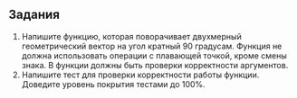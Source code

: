 ## Задания
1. Напишите функцию, которая поворачивает двухмерный геометрический вектор на угол кратный 90 градусам. Функция не должна использовать операции
с плавающей точкой, кроме смены знака. В функции должны быть проверки
корректности аргументов.
2. Напишите тест для проверки корректности работы функции. Доведите уровень
покрытия тестами до 100%.
